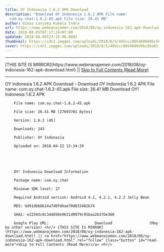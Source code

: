 ```yaml
---
title: OY Indonesia 1.6.2 APK Download
description: "Download OY Indonesia 1.6.2 APK File name:
  com.oy.chat-1.6.2-45.apk File size: 26.41 MB"
author: Dimas Lanjaka Kumala Indra
url: https://www.webmanajemen.com/2018/08/oy-indonesia-162-apk-download.html
date: 2018-08-05T07:17:24+07:00
updated: 2018-08-04T23:15:00.000Z
thumbnail: https://cdn1.imggmi.com/uploads/2018/8/5/495ccc8054600d9bc56a01f37b51e216-full.jpg
cover: https://cdn1.imggmi.com/uploads/2018/8/5/495ccc8054600d9bc56a01f37b51e216-full.jpg
---
```


<hr/> [THIS SITE IS MIRROR](https://www.webmanajemen.com/2018/08/oy-indonesia-162-apk-download.html) || <a href="https://www.webmanajemen.com/2018/08/oy-indonesia-162-apk-download.html" rel="follow" class="button" id="read-more">Skip to Full Contents (Read More)</a> <hr/> OY Indonesia 1.6.2 APK Download - Download OY Indonesia 1.6.2 APK File name: com.oy.chat-1.6.2-45.apk File size: 26.41 MB Download OY! Indonesia 1.6.2 APK     
    
        File name: com.oy.chat-1.6.2-45.apk     
    
        File size: 26.41 MB (27693701 Bytes)     
    
        Version: 1.6.2 (45)     
    
        Downloads: 243     
    
        Publisher: OY Indonesia    
    
        Uploaded on: 2018-04-22 13:34:29     


    

    
        OY! Indonesia Download Information     
    
        Package name: com.oy.chat     
    
        Minimum SDK level: 17     
    
        Required Android version: Android 4.2, 4.2.1, 4.2.2 Jelly Bean     
    
        MD5: 6d91db68b14a7d0fd6ae70d833402b74     
    
        SHA1: e22593c0c3d4850e9631d9979c95baa2b37be368     
    
        Google Play URL:                     Download                 (May be other version) <hr/> [THIS SITE IS MIRROR](https://www.webmanajemen.com/2018/08/oy-indonesia-162-apk-download.html) || <a href="https://www.webmanajemen.com/2018/08/oy-indonesia-162-apk-download.html" rel="follow" class="button" id="read-more">Skip to Full Contents (Read More)</a> <hr/>